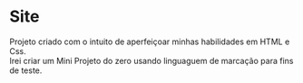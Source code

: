 # Site
Projeto criado com o intuito de aperfeiçoar minhas habilidades em HTML e Css.       
Irei criar um Mini Projeto do zero usando linguaguem de marcação para fins de teste. 

